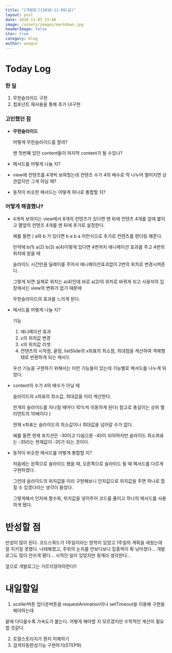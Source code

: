 ```yaml
---
title: "[개발로그]2018-11-09(금)"
layout: post
date: 2018-11-03 23:40
image: /assets/images/markdown.jpg
headerImage: false
star: true
category: blog
author: woogie
---
```




# Today Log



### 한 일

1. 무한슬라이드 구현
2. 컴포넌트 재사용을 통해 추가 UI구현



### 고민했던 점 

* <b>무한슬라이드</b>

  어떻게 무한슬라이드를 할까?

  맨 첫번째 있던 content들이 마지막 content가 될 수있나?

* 메서드를 어떻게 나눌 지?

* view에 컨텐츠를 4개씩 보여줬는데 컨텐츠 수가 4의 배수로 딱 나누어 떨어지면 상관없지만 그게 아닐 때?

* 동작이 비슷한 메서드는 어떻게 하나로 통합할 지?


### 어떻게 해결했나?

* 4개씩 보여지는 view에서 8개의 컨텐츠가 있다면 맨 뒤에 컨텐츠 4개를 앞에 붙이고 맽앞의 컨텐츠 4개를 맨 뒤에 추가로 설정한다.

  예를 들면 ) a와 b 가 있다면 b a b a 이런식으로 추가로 컨텐츠를 렌더링 해준다.

  만약에 b(1) a(2) b(3) a(4)이렇게 있다면 4번까지 애니메이션 효과를 주고 4번의 위치에 왔을 때 

  슬라이드 시간만큼 딜레이를 주어서 애니메이션효과없이 2번의 위치로 변경시켜준다.

  그렇게 되면 실제로 위치는 a(4)인데 바로 a(2)의 위치로 바뀌게 되고 사용자의 입장에서는 view의 변화가 없기 때문에

  무한슬라이드의 효과를 느끼게 된다.

* 메서드를 어떻게 나눌 지?

  기능

  1. 애니메이션 효과
  2. x의 위치값 변경
  3. x의 위치값 리셋
  4. 컨텐츠의 시작점, 끝점, listSlide의 x좌표의 최소점, 최대점을 계산하여 객체형태로 반환하게 되는 메서드

  우선 기능을 구현하기 위해서는 이런 기능들이 있는데 기능별로 메서드를 나누게 되었다.

* content의 수가 4의 배수가 아닐 때

  슬라이드의 x좌표의 최소값, 최대값을 미리 계산한다.

  한개의 슬라이드를 지나칠 때마다 10%씩 이동하게 된다( 참고로 총길이는 상위 엘리먼트의 10배이다  )

  현재 x좌표는 슬라이드의 최소값이나 최대값을 넘어갈 수가 없다.

  예를 들면 현재 포지션은 -30이고 다음으론 -40이 되야하지만 슬라이드 최소좌표는 -35라는 현재값이 -35가 되는 것이다.



* 동작이 비슷한 메서드를 어떻게 통합할 지?

  처음에는 왼쪽으로 슬라이드 됐을 때, 오른쪽으로 슬라이드 될 때 메서드를 다르게 구현하였다.

  그런데 슬라이드의 위치값을 미리 구현해보니 인자값으로 위치값을 주면 하나로 합칠 수 있겠다라는 생각이 들었다.

  그렇게해서 인자에 함수와, 위치값을 넣어주어 코드를 줄이고 하나의 메서드를 사용하게 됐다.



# 반성할 점

반성이 많이 된다. 코드스쿼드가 1주일이라는 방학이 있었고 1주일의 계획을 세웠는데 잘 지키질 못했다. 나태해졌고, 주위의 눈치를 안보다보니 집중력이 확 낮아졌다… 개발로그도 많이 안쓰게 됐다… 사적인 일이 있었지만 핑계라 생각한다...

앞으로 개발로그는 거르지않아야한다!! 



# 내일할일

1. scoller버튼 업다운버튼을 requestAnimation이나 setTimeout을 이용해 구현을 해야하는데 

끝에 다다를수록 가속도가 붙는다. 어떻게 해야할 지 모르겠지만 수학적인 계산이 필요할 것같다.

2. 로컬스토리지가 뭔지 이해하기
3. 검색자동완성기능 구현하기(STEP9)